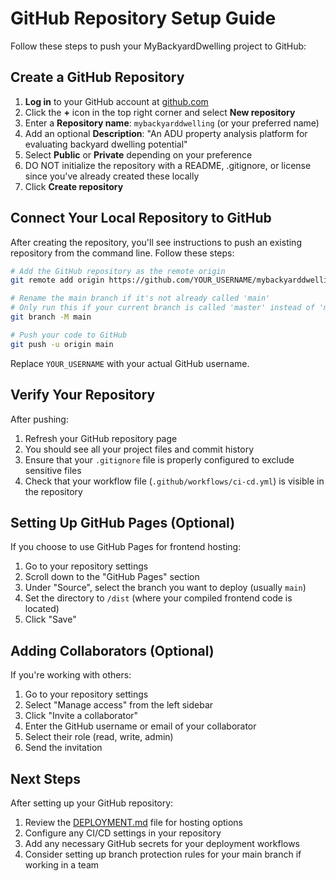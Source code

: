 # GitHub Repository Setup Guide

Follow these steps to push your MyBackyardDwelling project to GitHub:

## Create a GitHub Repository

1. **Log in** to your GitHub account at [github.com](https://github.com)
2. Click the **+** icon in the top right corner and select **New repository**
3. Enter a **Repository name**: `mybackyarddwelling` (or your preferred name)
4. Add an optional **Description**: "An ADU property analysis platform for evaluating backyard dwelling potential"
5. Select **Public** or **Private** depending on your preference
6. DO NOT initialize the repository with a README, .gitignore, or license since you've already created these locally
7. Click **Create repository**

## Connect Your Local Repository to GitHub

After creating the repository, you'll see instructions to push an existing repository from the command line. Follow these steps:

```bash
# Add the GitHub repository as the remote origin
git remote add origin https://github.com/YOUR_USERNAME/mybackyarddwelling.git

# Rename the main branch if it's not already called 'main'
# Only run this if your current branch is called 'master' instead of 'main'
git branch -M main

# Push your code to GitHub
git push -u origin main
```

Replace `YOUR_USERNAME` with your actual GitHub username.

## Verify Your Repository

After pushing:

1. Refresh your GitHub repository page
2. You should see all your project files and commit history
3. Ensure that your `.gitignore` file is properly configured to exclude sensitive files
4. Check that your workflow file (`.github/workflows/ci-cd.yml`) is visible in the repository

## Setting Up GitHub Pages (Optional)

If you choose to use GitHub Pages for frontend hosting:

1. Go to your repository settings
2. Scroll down to the "GitHub Pages" section
3. Under "Source", select the branch you want to deploy (usually `main`)
4. Set the directory to `/dist` (where your compiled frontend code is located)
5. Click "Save"

## Adding Collaborators (Optional)

If you're working with others:

1. Go to your repository settings
2. Select "Manage access" from the left sidebar
3. Click "Invite a collaborator"
4. Enter the GitHub username or email of your collaborator
5. Select their role (read, write, admin)
6. Send the invitation

## Next Steps

After setting up your GitHub repository:

1. Review the [DEPLOYMENT.md](DEPLOYMENT.md) file for hosting options
2. Configure any CI/CD settings in your repository
3. Add any necessary GitHub secrets for your deployment workflows
4. Consider setting up branch protection rules for your main branch if working in a team 